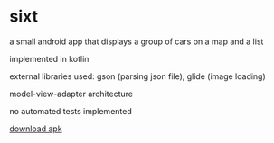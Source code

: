 # sixt

a small android app that displays a group
of cars on a map and a list

implemented in kotlin

external libraries used: 
gson (parsing json file), glide (image loading)

model-view-adapter architecture

no automated tests implemented

[download apk](<Your Download Link here>)

